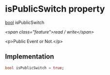 


# isPublicSwitch property







[bool](https:api.flutter.dev/flutter/dart-core/bool-class.html) isPublicSwitch
  
_\<span class="feature"\>read / write\</span\>_



\<p\>Public Event or Not.\</p\>



## Implementation

```dart
bool isPublicSwitch = true;
```







